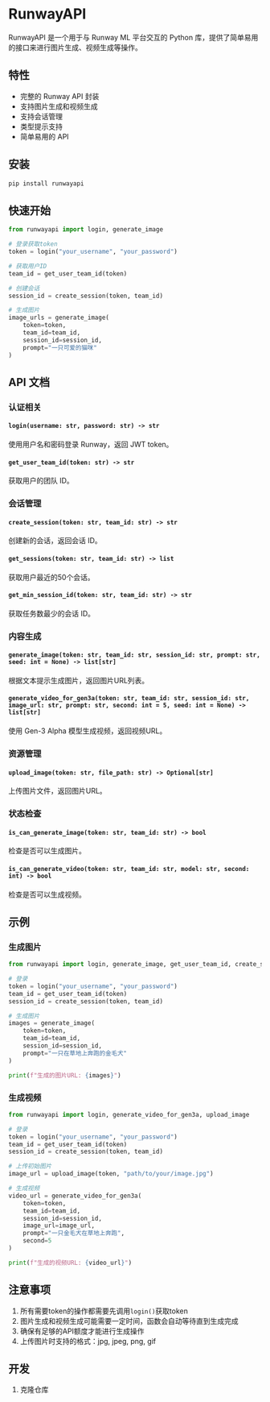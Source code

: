 # RunwayAPI

RunwayAPI 是一个用于与 Runway ML 平台交互的 Python 库，提供了简单易用的接口来进行图片生成、视频生成等操作。

## 特性

- 完整的 Runway API 封装
- 支持图片生成和视频生成
- 支持会话管理
- 类型提示支持
- 简单易用的 API

## 安装

```bash
pip install runwayapi
```

## 快速开始

```python
from runwayapi import login, generate_image

# 登录获取token
token = login("your_username", "your_password")

# 获取用户ID
team_id = get_user_team_id(token)

# 创建会话
session_id = create_session(token, team_id)

# 生成图片
image_urls = generate_image(
    token=token,
    team_id=team_id,
    session_id=session_id,
    prompt="一只可爱的猫咪"
)
```

## API 文档

### 认证相关

#### `login(username: str, password: str) -> str`
使用用户名和密码登录 Runway，返回 JWT token。

#### `get_user_team_id(token: str) -> str`
获取用户的团队 ID。

### 会话管理

#### `create_session(token: str, team_id: str) -> str`
创建新的会话，返回会话 ID。

#### `get_sessions(token: str, team_id: str) -> list`
获取用户最近的50个会话。

#### `get_min_session_id(token: str, team_id: str) -> str`
获取任务数最少的会话 ID。

### 内容生成

#### `generate_image(token: str, team_id: str, session_id: str, prompt: str, seed: int = None) -> list[str]`
根据文本提示生成图片，返回图片URL列表。

#### `generate_video_for_gen3a(token: str, team_id: str, session_id: str, image_url: str, prompt: str, second: int = 5, seed: int = None) -> list[str]`
使用 Gen-3 Alpha 模型生成视频，返回视频URL。

### 资源管理

#### `upload_image(token: str, file_path: str) -> Optional[str]`
上传图片文件，返回图片URL。

### 状态检查

#### `is_can_generate_image(token: str, team_id: str) -> bool`
检查是否可以生成图片。

#### `is_can_generate_video(token: str, team_id: str, model: str, second: int) -> bool`
检查是否可以生成视频。

## 示例

### 生成图片

```python
from runwayapi import login, generate_image, get_user_team_id, create_session

# 登录
token = login("your_username", "your_password")
team_id = get_user_team_id(token)
session_id = create_session(token, team_id)

# 生成图片
images = generate_image(
    token=token,
    team_id=team_id,
    session_id=session_id,
    prompt="一只在草地上奔跑的金毛犬"
)

print(f"生成的图片URL: {images}")
```

### 生成视频

```python
from runwayapi import login, generate_video_for_gen3a, upload_image

# 登录
token = login("your_username", "your_password")
team_id = get_user_team_id(token)
session_id = create_session(token, team_id)

# 上传初始图片
image_url = upload_image(token, "path/to/your/image.jpg")

# 生成视频
video_url = generate_video_for_gen3a(
    token=token,
    team_id=team_id,
    session_id=session_id,
    image_url=image_url,
    prompt="一只金毛犬在草地上奔跑",
    second=5
)

print(f"生成的视频URL: {video_url}")
```

## 注意事项

1. 所有需要token的操作都需要先调用`login()`获取token
2. 图片生成和视频生成可能需要一定时间，函数会自动等待直到生成完成
3. 确保有足够的API额度才能进行生成操作
4. 上传图片时支持的格式：jpg, jpeg, png, gif

## 开发

1. 克隆仓库
```